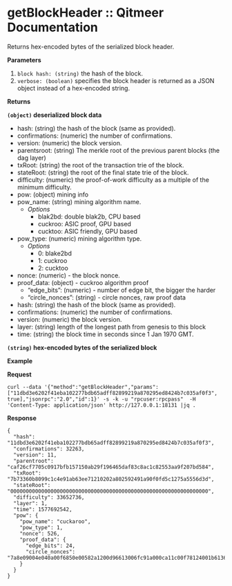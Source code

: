 # getBlockHeader :: Qitmeer Documentation

Returns hex-encoded bytes of the serialized block header.

**Parameters**

1. `block hash: (string)` the hash of the block.
2. `verbose: (boolean)` specifies the block header is returned as a JSON object instead of a hex-encoded string.

**Returns**

**`(object)` deserialized block data**

* hash: (string) the hash of the block (same as provided).
* confirmations: (numeric) the number of confirmations.
* version: (numeric) the block version.
* parentsroot: (string) The merkle root of the previous parent blocks (the dag layer)
* txRoot: (string) the root of the transaction trie of the block.
* stateRoot: (string) the root of the final state trie of the block.
* difficulty: (numeric) the proof-of-work difficulty as a multiple of the minimum difficulty.
* pow: (object) mining info
* pow\_name: (string) mining algorithm name.
  * _Options_
    * blak2bd: double blak2b, CPU based
    * cuckroo: ASIC proof, GPU based
    * cucktoo: ASIC friendly, GPU based
* pow\_type: (numeric) mining algorithm type.
  * _Options_
    * 0: blake2bd
    * 1: cuckroo
    * 2: cucktoo
* nonce: (numeric) - the block nonce.
* proof\_data: (object) - cuckroo algorithm proof
  * “edge\_bits”: (numeric) - number of edge bit, the bigger the harder
  * “circle\_nonces”: (string) - circle nonces, raw proof data
* hash: (string) the hash of the block (same as provided).
* confirmations: (numeric) the number of confirmations.
* version: (numeric) the block version.
* layer: (string) length of the longest path from genesis to this block
* time: (string) the block time in seconds since 1 Jan 1970 GMT.

**`(string)` hex-encoded bytes of the serialized block**

**Example**

**Request**

```
curl --data '{"method":"getBlockHeader","params":["11dbd3e6202f41eba102277bdb65adff82899219a870295ed8424b7c035af0f3", true],"jsonrpc":"2.0","id":1}' -s -k -u "rpcuser:rpcpass"  -H 'Content-Type: application/json' http://127.0.0.1:18131 |jq .
```

**Response**

```
{
  "hash": "11dbd3e6202f41eba102277bdb65adff82899219a870295ed8424b7c035af0f3",
  "confirmations": 32263,
  "version": 11,
  "parentroot": "caf26cf7705c0917bfb157150ab29f196465daf83c8ac1c82553aa9f207bd584",
  "txRoot": "7b73360b8099c1c4e91ab63ee71210202a802592491a90f0fd5c1275a5556d3d",
  "stateRoot": "0000000000000000000000000000000000000000000000000000000000000000",
  "difficulty": 33652736,
  "layer": 1,
  "time": 1577692542,
  "pow": {
    "pow_name": "cuckaroo",
    "pow_type": 1,
    "nonce": 526,
    "proof_data": {
      "edge_bits": 24,
      "circle_nonces": "7a8e09004e040a00f6850e00582a1200d96613006fc91a000ca11c00f78124001b613600c266370037ef430073915000bbf85500b0795600691e5d00c7b35f0048bc670048897c00c50a7d006f22820038029100f4819a005864a6000aa9a600b5f0aa008169b200d1b4bb004cbfc100a32ac3001d6ac70045a1c900a95ecc002e55d70077ffd800a451d9007b38db00ab79e100dc14e600c5b6e9000efff0006821fa007650fb00"
    }
  }
}
```
